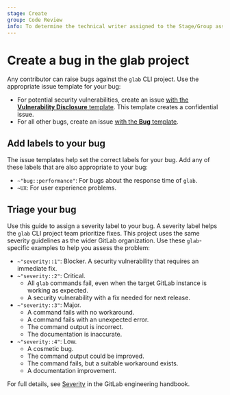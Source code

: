 ```yaml
---
stage: Create
group: Code Review
info: To determine the technical writer assigned to the Stage/Group associated with this page, see https://about.gitlab.com/handbook/product/ux/technical-writing/#assignments
---
```


# Create a bug in the glab project

Any contributor can raise bugs against the `glab` CLI project. Use the appropriate
issue template for your bug:

- For potential security vulnerabilities, create an issue
  [with the **Vulnerability Disclosure** template](https://gitlab.com/gitlab-org/cli/-/issues/new?issuable_template=Vulnerability%20Disclosure). This template creates a confidential issue.
- For all other bugs, create an issue [with the **Bug** template](https://gitlab.com/gitlab-org/cli/-/issues/new?issuable_template=Bug).

## Add labels to your bug

The issue templates help set the correct labels for your bug. Add any of these
labels that are also appropriate to your bug:

- `~"bug::performance"`: For bugs about the response time of `glab`.
- `~UX`: For user experience problems.

## Triage your bug

Use this guide to assign a severity label to your bug. A severity label helps the
`glab` CLI project team prioritize fixes. This project uses the same severity
guidelines as the wider GitLab organization. Use these `glab`-specific examples
to help you assess the problem:

- `~"severity::1"`: Blocker. A security vulnerability that requires an immediate fix.
- `~"severity::2"`: Critical.
  - All `glab` commands fail, even when the target GitLab instance is working as expected.
  - A security vulnerability with a fix needed for next release.
- `~"severity::3"`: Major.
  - A command fails with no workaround.
  - A command fails with an unexpected error.
  - The command output is incorrect.
  - The documentation is inaccurate.
- `~"severity::4"`: Low.
  - A cosmetic bug.
  - The command output could be improved.
  - The command fails, but a suitable workaround exists.
  - A documentation improvement.

For full details, see
[Severity](https://handbook.gitlab.com/handbook/engineering/infrastructure/engineering-productivity/issue-triage/#severity)
in the GitLab engineering handbook.
